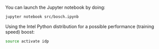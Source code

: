 You can launch the Jupyter notebook by doing:
```bash
jupyter notebook src/bosch.ipynb
```

Using the Intel Python distribution for a possible performance (training speed) boost:
```bash
source activate idp
```
